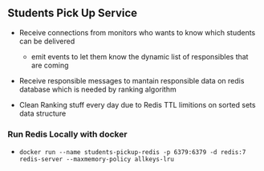 ## Students Pick Up Service

- Receive connections from monitors who wants to know which students can be delivered
  - emit events to let them know the dynamic list of responsibles that are coming

- Receive responsible messages to mantain responsible data on redis database which is needed by ranking algorithm

- Clean Ranking stuff every day due to Redis TTL limitions on sorted sets data structure
### Run Redis Locally with docker

- `docker run --name students-pickup-redis -p 6379:6379 -d redis:7 redis-server --maxmemory-policy allkeys-lru`
